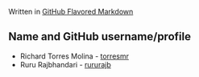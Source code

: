 Written in [GitHub Flavored Markdown](https://docs.github.com/en/get-started/writing-on-github)

## **Name and GitHub username/profile**
* Richard Torres Molina - [torresmr](https://github.com/torresmr)
* Ruru Rajbhandari -  [rururajb](https://github.com/rururajb)
